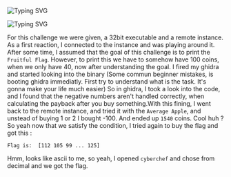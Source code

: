 ![Typing SVG](https://readme-typing-svg.herokuapp.com?font=Fira+Code&pause=1000&width=435&size=35&lines=Shop)

![Typing SVG](https://readme-typing-svg.herokuapp.com?font=Fira+Code&weight=500&pause=1000&color=F70000&width=435&lines=Reverse)

For this challenge we were given, a 32bit executable and a remote instance.
As a first reaction, I connected to the instance and was playing around it.
After some time, I assumed that the goal of this challenge is to print the `Fruitful Flag`. However, to print this we have to somehow have 100 coins, when we only have 40, now after understanding the goal. I fired my ghidra and started looking into the binary (Some commun beginner mistakes, is booting ghidra immediatly. First try to understand what is the task. It's gonna make your life much easier) So in ghidra, I took a look into the code, and I found that the negative numbers aren't handled correctly, when calculating the payback after you buy something.With this fining, I went back to the remote instance, and tried it with the `Average Apple`, and unstead of buying 1 or 2 I bought -100. And ended up `1540` coins. Cool huh ? So yeah now that we satisfy the condition, I tried again to buy the flag and got this :
```
Flag is:  [112 105 99 ... 125]

```
Hmm, looks like ascii to me, so yeah, I opened `cyberchef` and chose from decimal and we got the flag.